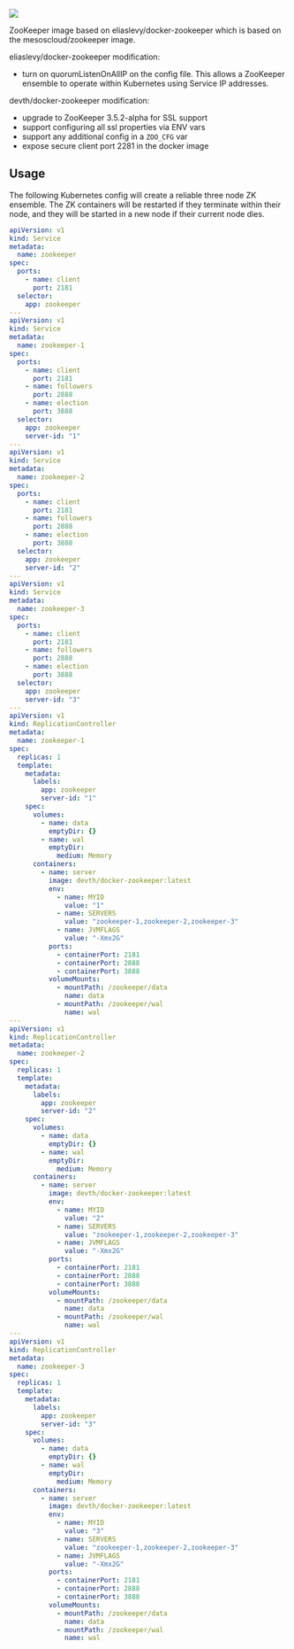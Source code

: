 [![](https://badge.imagelayers.io/devth/docker-zookeeper:latest.svg)](https://imagelayers.io/?images=devth/docker-zookeeper:latest 'devth/docker-zookeeper:latest')

ZooKeeper image based on eliaslevy/docker-zookeeper which is based on the
mesoscloud/zookeeper image.

eliaslevy/docker-zookeeper modification:

- turn on quorumListenOnAllIP on the config file. This allows a ZooKeeper
  ensemble to operate within Kubernetes using Service IP addresses.

devth/docker-zookeeper modification:

- upgrade to ZooKeeper 3.5.2-alpha for SSL support
- support configuring all ssl properties via ENV vars
- support any additional config in a `ZOO_CFG` var
- expose secure client port 2281 in the docker image

## Usage

The following Kubernetes config will create a reliable three node ZK ensemble.
The ZK containers will be restarted if they terminate within their node, and
they will be started in a new node if their current node dies.

```yaml
apiVersion: v1
kind: Service
metadata:
  name: zookeeper
spec:
  ports:
    - name: client
      port: 2181
  selector:
    app: zookeeper
---
apiVersion: v1
kind: Service
metadata:
  name: zookeeper-1
spec:
  ports:
    - name: client
      port: 2181
    - name: followers
      port: 2888
    - name: election
      port: 3888
  selector:
    app: zookeeper
    server-id: "1"
---
apiVersion: v1
kind: Service
metadata:
  name: zookeeper-2
spec:
  ports:
    - name: client
      port: 2181
    - name: followers
      port: 2888
    - name: election
      port: 3888
  selector:
    app: zookeeper
    server-id: "2"
---
apiVersion: v1
kind: Service
metadata:
  name: zookeeper-3
spec:
  ports:
    - name: client
      port: 2181
    - name: followers
      port: 2888
    - name: election
      port: 3888
  selector:
    app: zookeeper
    server-id: "3"
---
apiVersion: v1
kind: ReplicationController
metadata:
  name: zookeeper-1
spec:
  replicas: 1
  template:
    metadata:
      labels:
        app: zookeeper
        server-id: "1"
    spec:
      volumes:
        - name: data
          emptyDir: {}
        - name: wal
          emptyDir:
            medium: Memory
      containers:
        - name: server
          image: devth/docker-zookeeper:latest
          env:
            - name: MYID
              value: "1"
            - name: SERVERS
              value: "zookeeper-1,zookeeper-2,zookeeper-3"
            - name: JVMFLAGS
              value: "-Xmx2G"
          ports:
            - containerPort: 2181
            - containerPort: 2888
            - containerPort: 3888
          volumeMounts:
            - mountPath: /zookeeper/data
              name: data
            - mountPath: /zookeeper/wal
              name: wal
---
apiVersion: v1
kind: ReplicationController
metadata:
  name: zookeeper-2
spec:
  replicas: 1
  template:
    metadata:
      labels:
        app: zookeeper
        server-id: "2"
    spec:
      volumes:
        - name: data
          emptyDir: {}
        - name: wal
          emptyDir:
            medium: Memory
      containers:
        - name: server
          image: devth/docker-zookeeper:latest
          env:
            - name: MYID
              value: "2"
            - name: SERVERS
              value: "zookeeper-1,zookeeper-2,zookeeper-3"
            - name: JVMFLAGS
              value: "-Xmx2G"
          ports:
            - containerPort: 2181
            - containerPort: 2888
            - containerPort: 3888
          volumeMounts:
            - mountPath: /zookeeper/data
              name: data
            - mountPath: /zookeeper/wal
              name: wal
---
apiVersion: v1
kind: ReplicationController
metadata:
  name: zookeeper-3
spec:
  replicas: 1
  template:
    metadata:
      labels:
        app: zookeeper
        server-id: "3"
    spec:
      volumes:
        - name: data
          emptyDir: {}
        - name: wal
          emptyDir:
            medium: Memory
      containers:
        - name: server
          image: devth/docker-zookeeper:latest
          env:
            - name: MYID
              value: "3"
            - name: SERVERS
              value: "zookeeper-1,zookeeper-2,zookeeper-3"
            - name: JVMFLAGS
              value: "-Xmx2G"
          ports:
            - containerPort: 2181
            - containerPort: 2888
            - containerPort: 3888
          volumeMounts:
            - mountPath: /zookeeper/data
              name: data
            - mountPath: /zookeeper/wal
              name: wal
```
